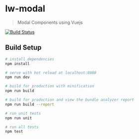 # lw-modal

> Modal Components using Vuejs

[![Build Status](https://travis-ci.org/deividmarques/lw-modal.svg?branch=master)](https://travis-ci.org/deividmarques/lw-modal)

## Build Setup

``` bash
# install dependencies
npm install

# serve with hot reload at localhost:8080
npm run dev

# build for production with minification
npm run build

# build for production and view the bundle analyzer report
npm run build --report

# run unit tests
npm run unit

# run all tests
npm test
```
